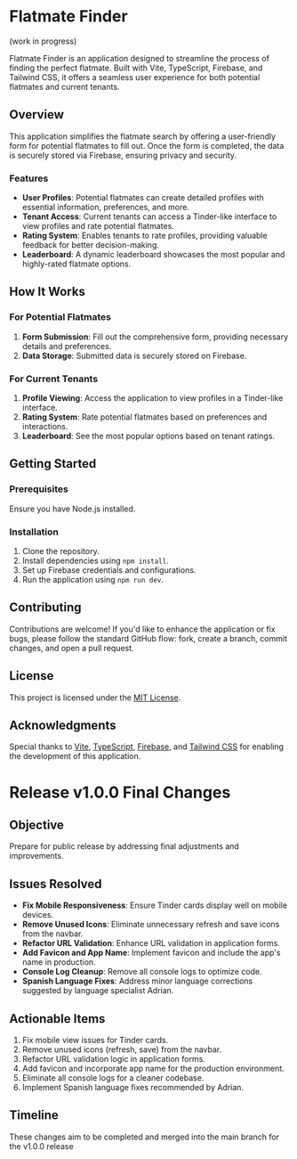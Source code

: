 # Flatmate Finder 

(work in progress)


Flatmate Finder is an application designed to streamline the process of finding the perfect flatmate. Built with Vite, TypeScript, Firebase, and Tailwind CSS, it offers a seamless user experience for both potential flatmates and current tenants.

## Overview

This application simplifies the flatmate search by offering a user-friendly form for potential flatmates to fill out. Once the form is completed, the data is securely stored via Firebase, ensuring privacy and security.

### Features

- **User Profiles**: Potential flatmates can create detailed profiles with essential information, preferences, and more.
- **Tenant Access**: Current tenants can access a Tinder-like interface to view profiles and rate potential flatmates.
- **Rating System**: Enables tenants to rate profiles, providing valuable feedback for better decision-making.
- **Leaderboard**: A dynamic leaderboard showcases the most popular and highly-rated flatmate options.

## How It Works

### For Potential Flatmates

1. **Form Submission**: Fill out the comprehensive form, providing necessary details and preferences.
2. **Data Storage**: Submitted data is securely stored on Firebase.

### For Current Tenants

1. **Profile Viewing**: Access the application to view profiles in a Tinder-like interface.
2. **Rating System**: Rate potential flatmates based on preferences and interactions.
3. **Leaderboard**: See the most popular options based on tenant ratings.

## Getting Started

### Prerequisites

Ensure you have Node.js installed.

### Installation

1. Clone the repository.
2. Install dependencies using `npm install`.
3. Set up Firebase credentials and configurations.
4. Run the application using `npm run dev`.

## Contributing

Contributions are welcome! If you'd like to enhance the application or fix bugs, please follow the standard GitHub flow: fork, create a branch, commit changes, and open a pull request.

## License

This project is licensed under the [MIT License](LICENSE).

## Acknowledgments

Special thanks to [Vite](https://vitejs.dev/), [TypeScript](https://www.typescriptlang.org/), [Firebase](https://firebase.google.com/), and [Tailwind CSS](https://tailwindcss.com/) for enabling the development of this application.


# Release v1.0.0 Final Changes

## Objective
Prepare for public release by addressing final adjustments and improvements.

## Issues Resolved
- **Fix Mobile Responsiveness**: Ensure Tinder cards display well on mobile devices.
- **Remove Unused Icons**: Eliminate unnecessary refresh and save icons from the navbar.
- **Refactor URL Validation**: Enhance URL validation in application forms.
- **Add Favicon and App Name**: Implement favicon and include the app's name in production.
- **Console Log Cleanup**: Remove all console logs to optimize code.
- **Spanish Language Fixes**: Address minor language corrections suggested by language specialist Adrian.

## Actionable Items
1. Fix mobile view issues for Tinder cards.
2. Remove unused icons (refresh, save) from the navbar.
3. Refactor URL validation logic in application forms.
4. Add favicon and incorporate app name for the production environment.
5. Eliminate all console logs for a cleaner codebase.
6. Implement Spanish language fixes recommended by Adrian.

## Timeline
These changes aim to be completed and merged into the main branch for the v1.0.0 release